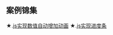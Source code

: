 ## 案例锦集

★.[js实现数值自动增加动画](https://yourshero.github.io/demos/example1.html)
★.[js实现进度条](https://yourshero.github.io/demos/example2.html)
